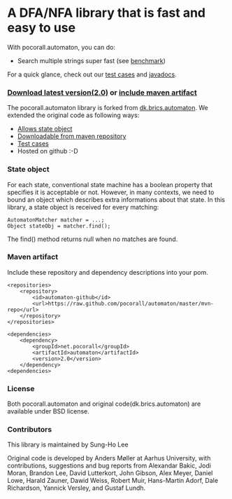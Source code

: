 # A DFA/NFA library that is fast and easy to use

With pocorall.automaton, you can do:
* Search multiple strings super fast (see <a href="http://tusker.org/regex/regex_benchmark.html" target="_blank">benchmark</a>)

For a quick glance, check out our [test cases](https://github.com/pocorall/automaton/tree/master/src/test/java/net/pocorall/automaton) and [javadocs](http://pocorall.github.com/automaton/docs/api/).

### [Download latest version(2.0)](https://github.com/pocorall/automaton/raw/master/mvn-repo/net/pocorall/automaton/2.0/automaton-2.0.jar) or [include maven artifact](#maven-artifact)

The pocorall.automaton library is forked from <a href="http://www.brics.dk/automaton" target="_blank">dk.brics.automaton</a>. We extended the original code as following ways:

* [Allows state object](#state-object)
* [Downloadable from maven repository](#maven-artifact)
* [Test cases](https://github.com/pocorall/automaton/tree/master/src/test/java/net/pocorall/automaton)
* Hosted on github :-D

### State object

For each state, conventional state machine has a boolean property that specifies it is acceptable or not. However, in many contexts, we need to bound an object which describes extra informations about that state. In this library, a state object is received for every matching:

```
AutomatonMatcher matcher = ...;
Object stateObj = matcher.find();
```

The find() method returns null when no matches are found.


### Maven artifact

Include these repository and dependency descriptions into your pom.

```
<repositories>
	<repository>
		<id>automaton-github</id>
		<url>https://raw.github.com/pocorall/automaton/master/mvn-repo</url>
	</repository>
</repositories>
```

```
<dependencies>
	<dependency>
		<groupId>net.pocorall</groupId>
		<artifactId>automaton</artifactId>
		<version>2.0</version>
	</dependency>
<dependencies>
```

### License

Both pocorall.automaton and original code(dk.brics.automaton) are available under BSD license.

### Contributors

This library is maintained by Sung-Ho Lee

Original code is developed by Anders Møller at Aarhus University, with contributions, suggestions and bug reports from Alexandar Bakic, Jodi Moran, Brandon Lee, David Lutterkort, John Gibson, Alex Meyer, Daniel Lowe, Harald Zauner, Dawid Weiss, Robert Muir, Hans-Martin Adorf, Dale Richardson, Yannick Versley, and Gustaf Lundh. 